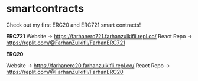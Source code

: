 ﻿# smartcontracts

Check out my first ERC20 and ERC721 smart contracts!

**ERC721**
Website -> https://farhanerc721.farhanzulkifli.repl.co/
React Repo -> https://replit.com/@FarhanZulkifli/FarhanERC721

**ERC20**

Website -> https://farhanerc20.farhanzulkifli.repl.co/
React Repo -> https://replit.com/@FarhanZulkifli/FarhanERC20
